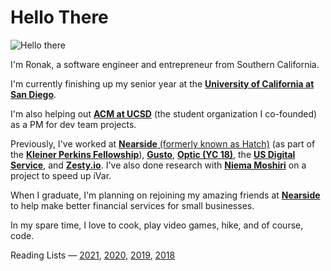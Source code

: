 # Hello There

![Hello there](https://media.giphy.com/media/Nx0rz3jtxtEre/giphy.gif)

I'm Ronak, a software engineer and entrepreneur from Southern California.

I'm currently finishing up my senior year at the **[University of California at San Diego](https://ucsd.edu)**.


I'm also helping out **[ACM at UCSD](https://acmucsd.com)** (the student organization I co-founded) as a PM for dev team projects.

Previously, I've worked at [**Nearside** (formerly known as Hatch)](https://nearside.com) (as part of the **[Kleiner Perkins Fellowship](https://fellows.kleinerperkins.com/meet-the-fellows/2021)**), [**Gusto**](https://gusto.com), [**Optic (YC 18)**](https://useoptic.com), the [**US Digital Service**](https://usds.gov), and [**Zesty.io**](https://zesty.io). I've also done research with **[Niema Moshiri](http://niema.net/)** on a project to speed up iVar.

When I graduate, I'm planning on rejoining my amazing friends at **[Nearside](https://nearside.com)** to help make better financial services for small businesses.

In my spare time, I love to cook, play video games, hike, and of course, code.

Reading Lists — [2021](https://ronakshah.org/2021-Annual-Reading-List), [2020](https://ronakshah.org/2020-Annual-Reading-List), [2019](https://ronakshah.org/2019-Annual-Reading-List), [2018](https://ronakshah.org/2018-Annual-Reading-List)
